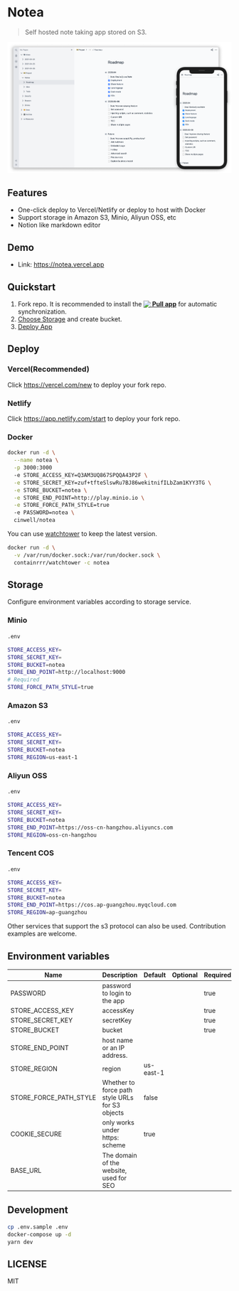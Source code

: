 # Notea

> Self hosted note taking app stored on S3.

![screenshot](./assets/screen.png)

## Features

- One-click deploy to Vercel/Netlify or deploy to host with Docker
- Support storage in Amazon S3, Minio, Aliyun OSS, etc
- Notion like markdown editor

## Demo

- Link: https://notea.vercel.app

## Quickstart

1. Fork repo. It is recommended to install the **[<img src="https://prod.download/pull-18h-svg" valign="bottom"/> Pull app](https://github.com/apps/pull)** for automatic synchronization.
1. [Choose Storage](#storage) and create bucket.
1. [Deploy App](#deploy)

## Deploy

### Vercel(Recommended)

Click https://vercel.com/new to deploy your fork repo.

### Netlify

Click https://app.netlify.com/start to deploy your fork repo.

### Docker

```bash
docker run -d \
  --name notea \
  -p 3000:3000
  -e STORE_ACCESS_KEY=Q3AM3UQ867SPQQA43P2F \
  -e STORE_SECRET_KEY=zuf+tfteSlswRu7BJ86wekitnifILbZam1KYY3TG \
  -e STORE_BUCKET=notea \
  -e STORE_END_POINT=http://play.minio.io \
  -e STORE_FORCE_PATH_STYLE=true
  -e PASSWORD=notea \
  cinwell/notea
```

You can use [watchtower](https://containrrr.dev/watchtower/) to keep the latest version.

```bash
docker run -d \
  -v /var/run/docker.sock:/var/run/docker.sock \
  containrrr/watchtower -c notea
```

## Storage

Configure environment variables according to storage service.

### Minio

`.env`

```sh
STORE_ACCESS_KEY=
STORE_SECRET_KEY=
STORE_BUCKET=notea
STORE_END_POINT=http://localhost:9000
# Required
STORE_FORCE_PATH_STYLE=true
```

### Amazon S3

`.env`

```sh
STORE_ACCESS_KEY=
STORE_SECRET_KEY=
STORE_BUCKET=notea
STORE_REGION=us-east-1
```

### Aliyun OSS

`.env`

```sh
STORE_ACCESS_KEY=
STORE_SECRET_KEY=
STORE_BUCKET=notea
STORE_END_POINT=https://oss-cn-hangzhou.aliyuncs.com
STORE_REGION=oss-cn-hangzhou
```

### Tencent COS

`.env`

```sh
STORE_ACCESS_KEY=
STORE_SECRET_KEY=
STORE_BUCKET=notea
STORE_END_POINT=https://cos.ap-guangzhou.myqcloud.com
STORE_REGION=ap-guangzhou
```

Other services that support the s3 protocol can also be used.
Contribution examples are welcome.

## Environment variables

| Name                   | Description                                     | Default   | Optional | Required |
| ---------------------- | ----------------------------------------------- | --------- | -------- | -------- |
| PASSWORD               | password to login to the app                    |           |          | true     |
| STORE_ACCESS_KEY       | accessKey                                       |           |          | true     |
| STORE_SECRET_KEY       | secretKey                                       |           |          | true     |
| STORE_BUCKET           | bucket                                          |           |          | true     |
| STORE_END_POINT        | host name or an IP address.                     |           |          |          |
| STORE_REGION           | region                                          | us-east-1 |          |          |
| STORE_FORCE_PATH_STYLE | Whether to force path style URLs for S3 objects | false     |          |          |
| COOKIE_SECURE          | only works under https: scheme                  | true      |          |          |
| BASE_URL               | The domain of the website, used for SEO         |           |          |          |

## Development

```sh
cp .env.sample .env
docker-compose up -d
yarn dev
```

## LICENSE

MIT

